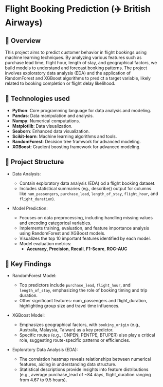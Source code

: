 # Flight Booking Prediction (✈️ British Airways)




## 🎯 Overview 
This project aims to predict customer behavior in flight bookings using machine learning techniques. By analyzing various features such as purchase lead time, flight hour, length of stay, and geographical factors, we build models to understand and forecast booking patterns. The project involves exploratory data analysis (EDA) and the application of RandomForest and XGBoost algorithms to predict a target variable, likely related to booking completion or flight delay likelihood.

## 🧠 Technologies used 
- **Python**: Core programming language for data analysis and modeling.
- **Pandas**: Data manipulation and analysis.
- **Numpy**: Numerical computations.
- **Matplotlib**: Data visualization.
- **Seaborn**: Enhanced data visualization.
- **Scikit-learn**: Machine learning algorithms and tools.
- **RandomForest**: Decision tree framwork for advanced modeling.
- **XGBoost**: Gradient boosting framework for advanced modeling.


## 📁 Project Structure
- Data Analysis:
  - Contain exploratory data analysis (EDA) od a flight booking dataset.
  - Includes statistical summaries (eg., describe() output for columns like `num_passengers`, `purchase_lead`, `length_of_stay`, `flight_hour`, and `flight_duration`).
 
- Model Prediction:
   - Focuses on data preprocessing, including handling missing values and encoding categorical variables.
   - Implements training, evaluation, and feature importance analysis using RandomForest and XGBoost models.
   - Visualizes the top 10 important features identified by each model.
   - Model evaluation metrics:
      - **Accuracy**, **Precision**, **Recall**, **F1-Score**, **ROC-AUC**


## 🔑 Key Findings 
- RandomForest Model:
   - Top predictors include `purchase_lead`, `flight_hour`, and `length_of_stay`, emphasizing the role of booking timing and trip duration.
   - Other significant features: num_passengers and flight_duration, highlighting group size and travel time influences.

- XGBoost Model:
   - Emphasizes geographical factors, with `booking_origin` (e.g., Australia, Malaysia, Taiwan) as a key predictor.
   - Specific routes (e.g., ICNPEN, PENTPE, BTUPER) also play a critical role, suggesting route-specific patterns or efficiencies.
 
- Exploratory Data Analysis (EDA):
   - The correlation heatmap reveals relationships between numerical features, aiding in understanding data structure.
   - Statistical descriptions provide insights into feature distributions (e.g., average purchase_lead of ~84 days, flight_duration ranging from 4.67 to 9.5 hours).
 
     
